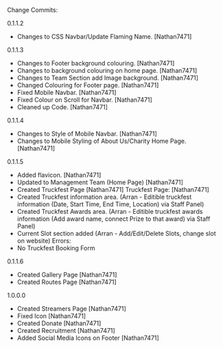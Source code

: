 Change Commits:

0.1.1.2
- Changes to CSS Navbar/Update Flaming Name. [Nathan7471]

0.1.1.3
- Changes to Footer background colouring. [Nathan7471]
- Changes to background colouring on home page. [Nathan7471]
- Changes to Team Section add Image background. [Nathan7471]
- Changed Colouring for Footer page. [Nathan7471]
- Fixed Mobile Navbar. [Nathan7471]
- Fixed Colour on Scroll for Navbar. [Nathan7471]
- Cleaned up Code. [Nathan7471]

0.1.1.4
- Changes to Style of Mobile Navbar. [Nathan7471]
- Changes to Mobile Styling of About Us/Charity Home Page. [Nathan7471]

0.1.1.5
- Added flavicon. [Nathan7471]
- Updated to Management Team (Home Page) [Nathan7471]
- Created Truckfest Page [Nathan7471]
Truckfest Page: [Nathan7471]
- Created Truckfest information area. (Arran - Editible truckfest information (Date, Start Time, End Time, Location) via Staff Panel)
- Created Truckfest Awards area. (Arran - Editible truckfest awards information (Add award name, connect Prize to that award) via Staff Panel)
- Current Slot section added (Arran - Add/Edit/Delete Slots, change slot on website)
Errors:
- No Truckfest Booking Form

0.1.1.6
- Created Gallery Page [Nathan7471]
- Created Routes Page [Nathan7471]

1.0.0.0
- Created Streamers Page [Nathan7471]
- Fixed Icon [Nathan7471]
- Created Donate [Nathan7471]
- Created Recruitment [Nathan7471]
- Added Social Media Icons on Footer [Nathan7471]

